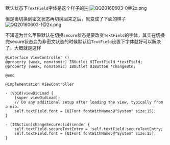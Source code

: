 默认状态下```TextField```字体是这个样子的￼
![QQ20160603-0@2x.png](http://upload-images.jianshu.io/upload_images/1648999-235be88c97fa9811.png?imageMogr2/auto-orient/strip%7CimageView2/2/w/1240)

但是当切换到密文状态再切换回来之后，就变成了下面的样子
![QQ20160603-1@2x.png](http://upload-images.jianshu.io/upload_images/1648999-a5eb7eb84117410e.png?imageMogr2/auto-orient/strip%7CimageView2/2/w/1240)

不知道为什么苹果默认在切换```secure```状态是要改变```TextField```的字体，其实在切换完secure状态变为非密文状态的时候默认给```TextField```设置下字体就好可以解决了，大概就是这样

```
@interface ViewController ()
@property (weak, nonatomic) IBOutlet UITextField *textField;
@property (weak, nonatomic) IBOutlet UIButton *changeBtn;

@end

@implementation ViewController

- (void)viewDidLoad {
    [super viewDidLoad];
    // Do any additional setup after loading the view, typically from a nib.
    self.textField.font = [UIFont fontWithName:@"System" size:15];
}

- (IBAction)changeSecure:(id)sender {
    self.textField.secureTextEntry = !self.textField.secureTextEntry;
    self.textField.font = [UIFont fontWithName:@"System" size:15];
}
```
